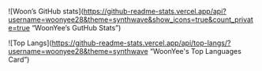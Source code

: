 ![Woon’s GitHub stats](https://github-readme-stats.vercel.app/api?username=woonyee28&theme=synthwave&show_icons=true&count_private=true “WoonYee’s GutHub Stats”)

![Top Langs](https://github-readme-stats.vercel.app/api/top-langs/?username=woonyee28&theme=synthwave “WoonYee's Top Languages Card”)

